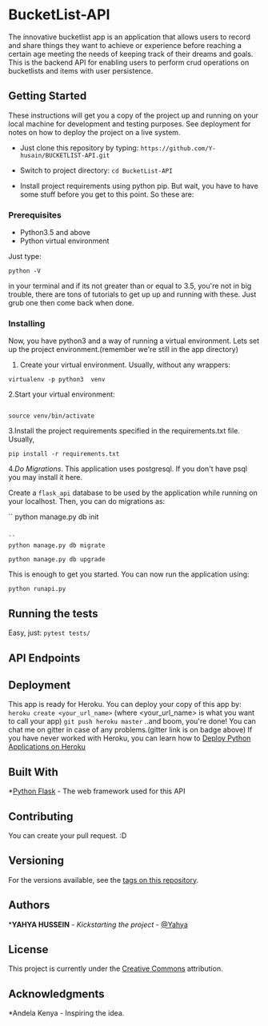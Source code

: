# BucketList-API

The innovative bucketlist app is an application that allows users  to record and share things they want to achieve or experience before reaching a certain age meeting the needs of keeping track of their dreams and goals. This is the backend API for enabling users to perform crud operations on bucketlists and items with user persistence.

## Getting Started

These instructions will get you a copy of the project up and running on your local machine for development and testing purposes. See deployment for notes on how to deploy the project on a live system.

- Just clone this repository by typing: `https://github.com/Y-husain/BUCKETLIST-API.git`

- Switch to project directory: `cd BucketList-API`
- Install project requirements using python pip. But wait, you have to have some stuff before you get to this point. So these are:

### Prerequisites

- Python3.5 and above
- Python virtual environment

Just type:

```
python -V
```

in your terminal and if its not greater than or equal to 3.5, you're not in big trouble, there are tons of tutorials to get up up and running with these. Just grub one then come back when done.

### Installing

Now, you have python3 and a way of running a virtual environment. Lets set up the project environment.(remember we're still in the app directory)

1. Create your virtual environment. Usually, without any wrappers:

```
virtualenv -p python3  venv
```

2.Start your virtual environment:

```

source venv/bin/activate
```

3.Install the project requirements specified in the requirements.txt file. Usually,

```
pip install -r requirements.txt
```

4.*Do Migrations*. This application uses postgresql. If you don't have psql you may install it here.

Create a `flask_api` database to be used by the application while running on your localhost.
Then, you can do migrations as:

``
python manage.py db init
```

``
python manage.py db migrate
```

```
python manage.py db upgrade
```

This is enough to get you started.
You can now run the application using:

`python runapi.py`

## Running the tests

Easy, just:
`pytest tests/`

## API Endpoints

## Deployment

This app is ready for Heroku. You can deploy your copy of this app by:
`heroku create <your_url_name>` (where <your_url_name> is what you want to call your app)
`git push heroku master`
..and boom, you're done! You can chat me on gitter in case of any problems.(gitter link is on badge above)
If you have never worked with Heroku, you can learn how to [Deploy Python Applications on Heroku](https://devcenter.heroku.com/articles/getting-started-with-python#introduction)

## Built With

*[Python Flask](https://www.fullstackpython.com/flask.html) - The web framework used for this API

## Contributing

You can create your pull request. :D

## Versioning

For the versions available, see the [tags on this repository](https://github.com/Y-husain).

## Authors

***YAHYA HUSSEIN** - *Kickstarting the project* - [@Yahya](https://github.com/Y-husain)

## License

This project is currently under the [Creative Commons](https://creativecommons.org/) attribution.

## Acknowledgments

*Andela Kenya - Inspiring the idea.
